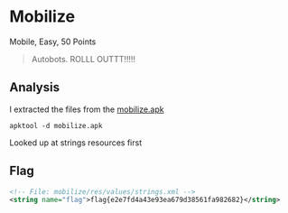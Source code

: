 # Mobilize

Mobile, Easy, 50 Points

> Autobots. ROLLL OUTTT!!!!! 

## Analysis

I extracted the files from the [mobilize.apk](mobilize.apk)
```
apktool -d mobilize.apk
```

Looked up at strings resources first

## Flag

```xml
<!-- File: mobilize/res/values/strings.xml -->
<string name="flag">flag{e2e7fd4a43e93ea679d38561fa982682}</string>
```